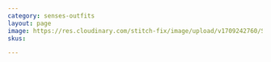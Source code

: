 ```yaml
---
category: senses-outfits
layout: page
image: https://res.cloudinary.com/stitch-fix/image/upload/v1709242760/Style_studio/Styleshuffle/22-12-15_W_OF_V14_0193_Base.jpg
skus:

---
```


